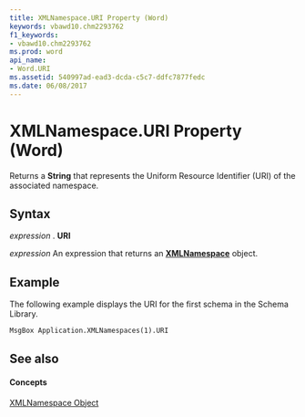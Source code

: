 ```yaml
---
title: XMLNamespace.URI Property (Word)
keywords: vbawd10.chm2293762
f1_keywords:
- vbawd10.chm2293762
ms.prod: word
api_name:
- Word.URI
ms.assetid: 540997ad-ead3-dcda-c5c7-ddfc7877fedc
ms.date: 06/08/2017
---
```



# XMLNamespace.URI Property (Word)

Returns a  **String** that represents the Uniform Resource Identifier (URI) of the associated namespace.


## Syntax

 _expression_ . **URI**

 _expression_ An expression that returns an **[XMLNamespace](xmlnamespace-object-word.md)** object.


## Example

The following example displays the URI for the first schema in the Schema Library.


```vb
MsgBox Application.XMLNamespaces(1).URI
```


## See also


#### Concepts


[XMLNamespace Object](xmlnamespace-object-word.md)

